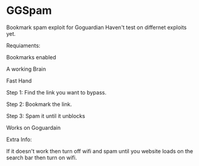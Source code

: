   # GGSpam
Bookmark spam exploit for Goguardian
Haven't test on differnet exploits yet.



Requiaments:

Bookmarks enabled

A working Brain

Fast Hand



Step 1: Find the link you want to bypass.

Step 2: Bookmark the link.

Step 3: Spam it until it unblocks



Works on Goguardain



Extra Info:

If it doesn't work then turn off wifi and spam until you website loads on the search bar then turn on wifi.
